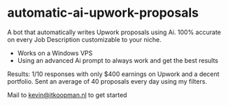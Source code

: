 # automatic-ai-upwork-proposals
A bot that automatically writes Upwork proposals using Ai. 100% accurate on every Job Description customizable to your niche.

- Works on a Windows VPS
- Using an advanced Ai prompt to always work and get the best results

Results: 1/10 responses with only $400 earnings on Upwork and a decent portfolio. Sent an average of 40 proposals every day using my filters.

Mail to kevin@itkoopman.nl to get started
